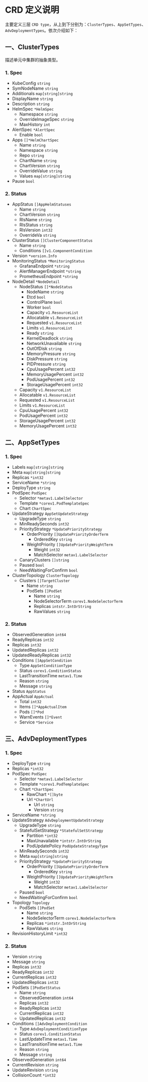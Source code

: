 # CRD 定义说明

主要定义三层 `CRD type`，从上到下分别为：`ClusterTypes`、`AppSetTypes`、`AdvDeploymentTypes`。依次介绍如下：

## 一、ClusterTypes

描述单元中集群的抽象类型。

### 1. Spec

- KubeConfig `string`
- SymNodeName `string`
- Additionals `map[string]string`
- DisplayName `string`
- Description `string`
- HelmSpec `*HelmSpec`
  - Namespace `string`
  - OverrideImageSpec `string`
  - MaxHistory `int`
- AlertSpec `*AlertSpec`
  - Enable `bool`
- Apps `[]*HelmChartSpec`
  - Name `string`
  - Namespace `string`
  - Repo `string`
  - ChartName `string`
  - ChartVersion `string`
  - OverrideValue `string`
  - Values `map[string]string`
- Pause `bool`

### 2. Status

- AppStatus `[]AppHelmStatuses`
  - Name `string`
  - ChartVersion `string`
  - RlsName `string`
  - RlsStatus `string`
  - RlsVersion `int32`
  - OverrideVa  `string`
- ClusterStatus `[]ClusterComponentStatus`
  - Name `string`
  - Conditions `[]v1.ComponentCondition`
- Version `*version.Info`
- MonitoringStatus `*MonitoringStatus`
  - GrafanaEndpoint `*string`
  - AlertManagerEndpoint `*string`
  - PrometheusEndpoint `*string`
- NodeDetail `*NodeDetail`
  - NodeStatus `[]*NodeStatus`
      - NodeName `string`
      - Etcd `bool`
      - ControlPlane `bool`
      - Worker `bool`
      - Capacity `v1.ResourceList`
      - Allocatable `v1.ResourceList`
      - Requested `v1.ResourceList`
      - Limits `v1.ResourceList`
      - Ready `string`
      - KernelDeadlock `string`
      - NetworkUnavailable `string`
      - OutOfDisk `string`
      - MemoryPressure `string`
      - DiskPressure `string`
      - PIDPressure `string`
      - CpuUsagePercent `int32`
      - MemoryUsagePercent `int32`
      - PodUsagePercent `int32`
      - StorageUsagePercent `int32`
  - Capacity `v1.ResourceList`
  - Allocatable `v1.ResourceList`
  - Requested `v1.ResourceList`
  - Limits `v1.ResourceList`
  - CpuUsagePercent `int32`
  - PodUsagePercent `int32`
  - StorageUsagePercent `int32`
  - MemoryUsagePercent `int32`


## 二、AppSetTypes

### 1. Spec

- Labels `map[string]string`
- Meta `map[string]string`
- Replicas `*int32`
- ServiceName `*string`
- DeployType `string`
- PodSpec `PodSpec`
  - Selector `*metav1.LabelSelector`
  - Template `*corev1.PodTemplateSpec`
  - Chart `ChartSpec`
- UpdateStrategy `AppSetUpdateStrategy`
  - UpgradeType `string`
  - MinReadySeconds `int32`
  - PriorityStrategy `*UpdatePriorityStrategy`
    - OrderPriority `[]UpdatePriorityOrderTerm`
      - OrderedKey `string`
    - WeightPriority `[]UpdatePriorityWeightTerm`
      - Weight `int32`
      - MatchSelector `metav1.LabelSelector`
  - CanaryClusters `[]string`
  - Paused `bool`
  - NeedWaitingForConfirm `bool`
- ClusterTopology `ClusterTopology`
  - Clusters `[]TargetCluster`
    - Name `string`
    - PodSets `[]PodSet`
      - Name `string`
      - NodeSelectorTerm `corev1.NodeSelectorTerm`
      - Replicas `intstr.IntOrString`
      - RawValues `string`

### 2. Status

- ObservedGeneration `int64`
- ReadyReplicas `int32`
- Replicas `int32`
- UpdatedReplicas `int32`
- UpdatedReadyReplicas `int32`
- Conditions `[]AppSetCondition`
  - Type `AppSetConditionType`
  - Status `corev1.ConditionStatus`
  - LastTransitionTime `metav1.Time`
  - Reason `string`
  - Message `string`
- Status `AppStatus`
- AppActual `AppActual`
  - Total `int32`
  - Items `[]*AppActualItem`
  - Pods `[]*Pod`
  - WarnEvents `[]*Event`
  - Service `*Service`

## 三、AdvDeploymentTypes

### 1. Spec

- DeployType `string`
- Replicas `*int32`
- PodSpec `PodSpec`
  - Selector `*metav1.LabelSelector`
  - Template `*corev1.PodTemplateSpec`
  - Chart `*ChartSpec`
    - RawChart `*[]byte`
    - Url `*ChartUrl`
      - Url `string`
      - Version `string`
- ServiceName `*string`
- UpdateStrategy `AdvDeploymentUpdateStrategy`
  - UpgradeType `string`
  - StatefulSetStrategy `*StatefulSetStrategy`
    - Partition `*int32`
    - MaxUnavailable `*intstr.IntOrString`
    - PodUpdatePolicy `PodUpdateStrategyType`
  - MinReadySeconds `int32`
  - Meta `map[string]string`
  - PriorityStrategy `*UpdatePriorityStrategy`
    - OrderPriority `[]UpdatePriorityOrderTerm`
      - OrderedKey `string`
    - WeightPriority `[]UpdatePriorityWeightTerm`
      - Weight `int32`
      - MatchSelector `metav1.LabelSelector`
  - Paused `bool`
  - NeedWaitingForConfirm `bool`
- Topology `Topology`
  - PodSets `[]PodSet`
    - Name `string`
    - NodeSelectorTerm `corev1.NodeSelectorTerm`
    - Replicas `*intstr.IntOrString`
    - RawValues `string`
- RevisionHistoryLimit `*int32`

### 2. Status

- Version `string`
- Message `string`
- Replicas `int32`
- ReadyReplicas `int32`
- CurrentReplicas `int32`
- UpdatedReplicas `int32`
- PodSets `[]PodSetStatus`
  - Name `string`
  - ObservedGeneration `int64`
  - Replicas `int32`
  - ReadyReplicas `int32`
  - CurrentReplicas `int32`
  - UpdatedReplicas `int32`
- Conditions `[]AdvDeploymentCondition`
  - Type `AdvDeploymentConditionType`
  - Status `corev1.ConditionStatus`
  - LastUpdateTime `metav1.Time`
  - LastTransitionTime `metav1.Time`
  - Reason `string`
  - Message `string`
- ObservedGeneration `int64`
- CurrentRevision `string`
- UpdateRevision `string`
- CollisionCount `*int32`

